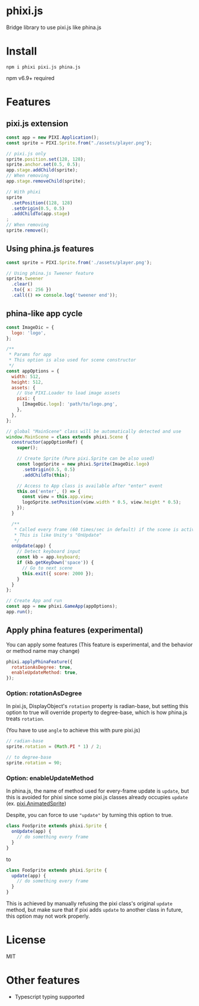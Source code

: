 # phixi.js

Bridge library to use pixi.js like phina.js

# Install

`npm i phixi pixi.js phina.js`

npm v6.9+ required

# Features

## pixi.js extension

```js
const app = new PIXI.Application();
const sprite = PIXI.Sprite.from("./assets/player.png");

// pixi.js only
sprite.position.set(128, 128);
sprite.anchor.set(0.5, 0.5);
app.stage.addChild(sprite);
// When removing
app.stage.removeChild(sprite);

// With phixi
sprite
  .setPosition((128, 128)
  .setOrigin(0.5, 0.5)
  .addChildTo(app.stage)
;
// When removing
sprite.remove();
```

## Using phina.js features

```js
const sprite = PIXI.Sprite.from('./assets/player.png');

// Using phina.js Tweener feature
sprite.tweener
  .clear()
  .to({ x: 256 })
  .call(() => console.log('tweener end'));
```

## phina-like app cycle

```js
const ImageDic = {
  logo: 'logo',
};

/**
 * Params for app
 * This option is also used for scene constructor
 */
const appOptions = {
  width: 512,
  height: 512,
  assets: {
    // Use PIXI.Loader to load image assets
    pixi: {
      [ImageDic.logo]: 'path/to/logo.png',
    },
  },
};

// global "MainScene" class will be automatically detected and use
window.MainScene = class extends phixi.Scene {
  constructor(appOptionRef) {
    super();

    // Create Sprite (Pure pixi.Sprite can be also used)
    const logoSprite = new phixi.Sprite(ImageDic.logo)
      .setOrigin(0.5, 0.5)
      .addChildTo(this);

    // Access to App class is available after "enter" event
    this.on('enter', () => {
      const view = this.app.view;
      logoSprite.setPosition(view.width * 0.5, view.height * 0.5);
    });
  }

  /**
   * Called every frame (60 times/sec in default) if the scene is active
   * This is like Unity's "OnUpdate"
   */
  onUpdate(app) {
    // Detect keyboard input
    const kb = app.keyboard;
    if (kb.getKeyDown('space')) {
      // Go to next scene
      this.exit({ score: 2000 });
    }
  }
};

// Create App and run
const app = new phixi.GameApp(appOptions);
app.run();
```

## Apply phina features (experimental)

You can apply some features
(This feature is experimental, and the behavior or method name may change)

```js
phixi.applyPhinaFeature({
  rotationAsDegree: true,
  enableUpdateMethod: true,
});
```

### Option: rotationAsDegree

In pixi.js, DisplayObject's `rotation` property is radian-base, but setting this option to true will override property to degree-base, which is how phina.js treats `rotation`.

(You have to use `angle` to achieve this with pure pixi.js)

```js
// radian-base
sprite.rotation = (Math.PI * 1) / 2;
```

```js
// to degree-base
sprite.rotation = 90;
```

### Option: enableUpdateMethod

In phina.js, the name of method used for every-frame update is `update`, but this is avoided for phixi since some pixi.js classes already occupies `update` (ex. [pixi.AnimatedSprite](https://pixijs.download/dev/docs/PIXI.AnimatedSprite.html#update))

Despite, you can force to use `"update"` by turning this option to true.

```js
class FooSprite extends phixi.Sprite {
  onUpdate(app) {
    // do something every frame
  }
}
```

to

```js
class FooSprite extends phixi.Sprite {
  update(app) {
    // do something every frame
  }
}
```

This is achieved by manually refusing the pixi class's original `update` method, but make sure that if pixi adds `update` to another class in future, this option may not work properly.

# License

MIT

# Other features

- Typescript typing supported
